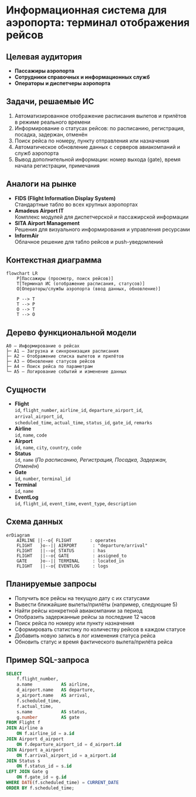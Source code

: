 # Информационная система для аэропорта: терминал отображения рейсов

## Целевая аудитория
- **Пассажиры аэропорта**  
- **Сотрудники справочных и информационных служб**
- **Операторы и диспетчеры аэропорта**

## Задачи, решаемые ИС
1. Автоматизированное отображение расписания вылетов и прилётов в режиме реального времени  
2. Информирование о статусах рейсов: по расписанию, регистрация, посадка, задержан, отменён  
3. Поиск рейса по номеру, пункту отправления или назначения  
4. Автоматическое обновление данных с серверов авиакомпаний и служб аэропорта  
5. Вывод дополнительной информации: номер выхода (gate), время начала регистрации, примечания  

## Аналоги на рынке
- **FIDS (Flight Information Display System)**  
  Стандартные табло во всех крупных аэропортах  
- **Amadeus Airport IT**  
  Комплекс модулей для диспетчерской и пассажирской информации  
- **SITA Airport Management**  
  Решения для визуального информирования и управления ресурсами  
- **InformAir**  
  Облачное решение для табло рейсов и push-уведомлений  

## Контекстная диаграмма

```mermaid
flowchart LR
    P[Пассажиры (просмотр, поиск рейсов)]
    T[Терминал ИС (отображение расписания, статусов)]
    O[Операторы/службы аэропорта (ввод данных, обновление)]

    P --> T
    T --> P
    O --> T
    T --> O
```

## Дерево функциональной модели
```
A0 – Информирование о рейсах
├─ A1 – Загрузка и синхронизация расписания
├─ A2 – Отображение списка вылетов и прилётов
├─ A3 – Обновление статусов рейсов
├─ A4 – Поиск рейса по параметрам
└─ A5 – Логирование событий и изменение данных
```

## Сущности

- **Flight**  
  `id`, `flight_number`, `airline_id`, `departure_airport_id`, `arrival_airport_id`,  
  `scheduled_time`, `actual_time`, `status_id`, `gate_id`, `remarks`
- **Airline**  
  `id`, `name`, `code`
- **Airport**  
  `id`, `name`, `city`, `country`, `code`
- **Status**  
  `id`, `name` (_По расписанию, Регистрация, Посадка, Задержан, Отменён_)
- **Gate**  
  `id`, `number`, `terminal_id`
- **Terminal**  
  `id`, `name`
- **EventLog**  
  `id`, `flight_id`, `event_time`, `event_type`, `description`

## Схема данных

```mermaid
erDiagram
    AIRLINE ||--o{ FLIGHT       : operates
    FLIGHT   }o--|| AIRPORT      : "departure/arrival"
    FLIGHT   ||--o{ STATUS       : has
    FLIGHT   ||--o{ GATE         : assigned_to
    GATE     }o--|| TERMINAL     : located_in
    FLIGHT   ||--o{ EVENTLOG     : logs
```

## Планируемые запросы
- Получить все рейсы на текущую дату с их статусами  
- Вывести ближайшие вылеты/прилёты (например, следующие 5)  
- Найти рейсы конкретной авиакомпании за период  
- Отобразить задержанные рейсы за последние 12 часов  
- Поиск рейса по номеру или пункту назначения  
- Сформировать статистику по количеству рейсов в каждом статусе  
- Добавить новую запись в лог изменения статуса рейса  
- Обновить статус и время фактического вылета/прилёта рейса  

## Пример SQL-запроса

```sql
SELECT 
    f.flight_number,
    a.name           AS airline,
    d_airport.name   AS departure,
    a_airport.name   AS arrival,
    f.scheduled_time,
    f.actual_time,
    s.name           AS status,
    g.number         AS gate
FROM Flight f
JOIN Airline a 
    ON f.airline_id = a.id
JOIN Airport d_airport 
    ON f.departure_airport_id = d_airport.id
JOIN Airport a_airport 
    ON f.arrival_airport_id = a_airport.id
JOIN Status s 
    ON f.status_id = s.id
LEFT JOIN Gate g 
    ON f.gate_id = g.id
WHERE DATE(f.scheduled_time) = CURRENT_DATE
ORDER BY f.scheduled_time;
```